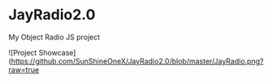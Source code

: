 # JayRadio2.0
My Object Radio JS project

![Project Showcase](https://github.com/SunShineOneX/JayRadio2.0/blob/master/JayRadio.png?raw=true
